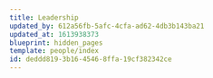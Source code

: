 ```yaml
---
title: Leadership
updated_by: 612a56fb-5afc-4cfa-ad62-4db3b143ba21
updated_at: 1613938373
blueprint: hidden_pages
template: people/index
id: deddd819-3b16-4546-8ffa-19cf382342ce
---
```

